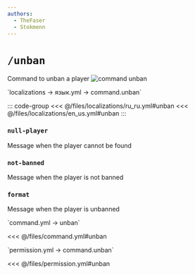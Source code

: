 ```yaml
---
authors:
  - TheFaser
  - Stokmenn
---
```


# `/unban`

Command to unban a player
![command unban](/commandunban.png)

[//]: # (localization)
<!--@include: @/parts/words.md#localization--> 
<!--@include: @/parts/words.md#path--> `localizations → язык.yml → command.unban`

<!--@include: @/parts/words.md#default--> 

::: code-group
<<< @/files/localizations/ru_ru.yml#unban
<<< @/files/localizations/en_us.yml#unban
:::

### `null-player`

Message when the player cannot be found

### `not-banned`

Message when the player is not banned

### `format`

Message when the player is unbanned

[//]: # (command.yml)
<!--@include: @/parts/words.md#setting-->
<!--@include: @/parts/words.md#path--> `command.yml → unban`

<!--@include: @/parts/words.md#default-->
<<< @/files/command.yml#unban

<!--@include: @/parts/enable.md-->
<!--@include: @/parts/range.md-->
<!--@include: @/parts/aliases.md-->
<!--@include: @/parts/destination.md-->
<!--@include: @/parts/cooldown.md-->
<!--@include: @/parts/sound.md-->

[//]: # (permission.yml)
<!--@include: @/parts/words.md#permission-->
<!--@include: @/parts/words.md#path--> `permission.yml → command.unban`

<!--@include: @/parts/words.md#default-->
<<< @/files/permission.yml#unban

<!--@include: @/parts/permission/permissionTier3.md-->
<!--@include: @/parts/permission/cooldown.md-->
<!--@include: @/parts/permission/sound.md-->
